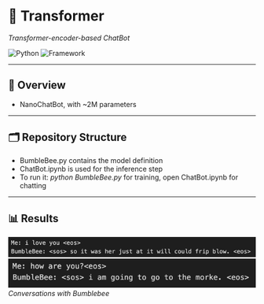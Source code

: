 # 🧠 Transformer

_Transformer-encoder-based ChatBot_  

![Python](https://img.shields.io/badge/python-3.11%2B-blue.svg)
![Framework](https://img.shields.io/badge/framework-PyTorch-red)

---

## 📝 Overview
- NanoChatBot, with ~2M parameters

---

## 🗂️ Repository Structure
- BumbleBee.py contains the model definition
- ChatBot.ipynb is used for the inference step
- To run it: *python BumbleBee.py* for training, open ChatBot.ipynb for chatting

--- 

## 📊 Results

![Generated Samples](conv1.png "conversations")  
![Generated Samples](conv2.png "conversations")  
*Conversations with Bumblebee*

